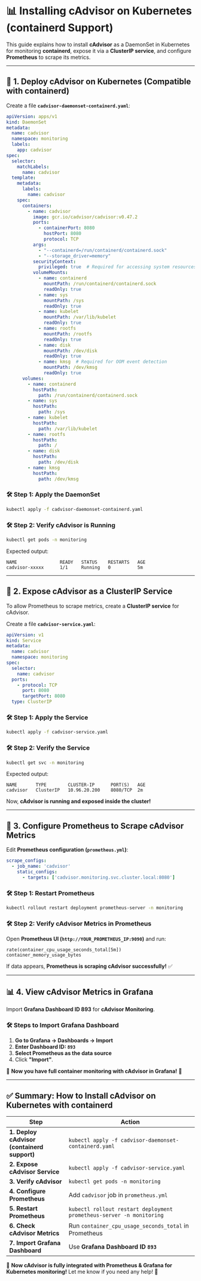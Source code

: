 # 📊 Installing cAdvisor on Kubernetes (containerd Support)

This guide explains how to install **cAdvisor** as a DaemonSet in Kubernetes for monitoring **containerd**, expose it via a **ClusterIP service**, and configure **Prometheus** to scrape its metrics.

---

## **🚀 1. Deploy cAdvisor on Kubernetes (Compatible with containerd)**
Create a file **`cadvisor-daemonset-containerd.yaml`**:

```yaml
apiVersion: apps/v1
kind: DaemonSet
metadata:
  name: cadvisor
  namespace: monitoring
  labels:
    app: cadvisor
spec:
  selector:
    matchLabels:
      name: cadvisor
  template:
    metadata:
      labels:
        name: cadvisor
    spec:
      containers:
        - name: cadvisor
          image: gcr.io/cadvisor/cadvisor:v0.47.2
          ports:
            - containerPort: 8080
              hostPort: 8080
              protocol: TCP
          args:
            - "--containerd=/run/containerd/containerd.sock"
            - "--storage_driver=memory"
          securityContext:
            privileged: true  # Required for accessing system resources
          volumeMounts:
            - name: containerd
              mountPath: /run/containerd/containerd.sock
              readOnly: true
            - name: sys
              mountPath: /sys
              readOnly: true
            - name: kubelet
              mountPath: /var/lib/kubelet
              readOnly: true
            - name: rootfs
              mountPath: /rootfs
              readOnly: true
            - name: disk
              mountPath: /dev/disk
              readOnly: true
            - name: kmsg  # Required for OOM event detection
              mountPath: /dev/kmsg
              readOnly: true
      volumes:
        - name: containerd
          hostPath:
            path: /run/containerd/containerd.sock
        - name: sys
          hostPath:
            path: /sys
        - name: kubelet
          hostPath:
            path: /var/lib/kubelet
        - name: rootfs
          hostPath:
            path: /
        - name: disk
          hostPath:
            path: /dev/disk
        - name: kmsg
          hostPath:
            path: /dev/kmsg
```

### **🛠 Step 1: Apply the DaemonSet**
```bash
kubectl apply -f cadvisor-daemonset-containerd.yaml
```

### **🛠 Step 2: Verify cAdvisor is Running**
```bash
kubectl get pods -n monitoring
```
Expected output:
```
NAME                READY   STATUS    RESTARTS   AGE
cadvisor-xxxxx      1/1     Running   0          5m
```

---

## **📡 2. Expose cAdvisor as a ClusterIP Service**
To allow Prometheus to scrape metrics, create a **ClusterIP service** for cAdvisor.

Create a file **`cadvisor-service.yaml`**:

```yaml
apiVersion: v1
kind: Service
metadata:
  name: cadvisor
  namespace: monitoring
spec:
  selector:
    name: cadvisor
  ports:
    - protocol: TCP
      port: 8080
      targetPort: 8080
  type: ClusterIP
```

### **🛠 Step 1: Apply the Service**
```bash
kubectl apply -f cadvisor-service.yaml
```

### **🛠 Step 2: Verify the Service**
```bash
kubectl get svc -n monitoring
```
Expected output:
```
NAME       TYPE        CLUSTER-IP      PORT(S)   AGE
cadvisor   ClusterIP   10.96.20.200    8080/TCP  2m
```

Now, **cAdvisor is running and exposed inside the cluster!**

---

## **📌 3. Configure Prometheus to Scrape cAdvisor Metrics**
Edit **Prometheus configuration (`prometheus.yml`)**:

```yaml
scrape_configs:
  - job_name: 'cadvisor'
    static_configs:
      - targets: ['cadvisor.monitoring.svc.cluster.local:8080']
```

### **🛠 Step 1: Restart Prometheus**
```bash
kubectl rollout restart deployment prometheus-server -n monitoring
```

### **🛠 Step 2: Verify cAdvisor Metrics in Prometheus**
Open **Prometheus UI (`http://YOUR_PROMETHEUS_IP:9090`)** and run:

```promql
rate(container_cpu_usage_seconds_total[5m])
container_memory_usage_bytes
```

If data appears, **Prometheus is scraping cAdvisor successfully!** ✅

---

## **📊 4. View cAdvisor Metrics in Grafana**
Import **Grafana Dashboard ID 893** for **cAdvisor Monitoring**.

### **🛠 Steps to Import Grafana Dashboard**
1. **Go to Grafana → Dashboards → Import**
2. **Enter Dashboard ID: `893`**
3. **Select Prometheus as the data source**
4. Click **"Import"**.

🚀 **Now you have full container monitoring with cAdvisor in Grafana!** 🎯

---

## **✅ Summary: How to Install cAdvisor on Kubernetes with containerd**
| **Step** | **Action** |
|----------|-----------|
| **1. Deploy cAdvisor (containerd support)** | `kubectl apply -f cadvisor-daemonset-containerd.yaml` |
| **2. Expose cAdvisor Service** | `kubectl apply -f cadvisor-service.yaml` |
| **3. Verify cAdvisor** | `kubectl get pods -n monitoring` |
| **4. Configure Prometheus** | Add `cadvisor` job in `prometheus.yml` |
| **5. Restart Prometheus** | `kubectl rollout restart deployment prometheus-server -n monitoring` |
| **6. Check cAdvisor Metrics** | Run `container_cpu_usage_seconds_total` in Prometheus |
| **7. Import Grafana Dashboard** | Use **Grafana Dashboard ID `893`** |

🚀 **Now cAdvisor is fully integrated with Prometheus & Grafana for Kubernetes monitoring!** Let me know if you need any help! 🎯

